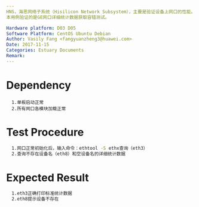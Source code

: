 ```yaml
---
HNS，海思网络子系统（Hisilicon Network Subsystem），主要是验证设备上网口的性能。
本用例验证的是GE网口详细统计数据获取容错测试。

Hardware platform: D03 D05  
Software Platform: CentOS Ubuntu Debian 
Author: Vasily Fang <fangyuanzheng3@huawei.com>  
Date: 2017-11-15
Categories: Estuary Documents  
Remark:
---
```


# Dependency
```
  1.单板启动正常
  2.所有网口各模块加载正常
```

# Test Procedure
```bash
  1.网口正常初始化后，输入命令：ethtool -S ethx查询（eth3）
  2.查询不存在设备名（eth8）和空设备名的详细统计数据
```

# Expected Result
```bash
  1.eth3正确打印标准统计数据
  2.eth8提示设备不存在
```
